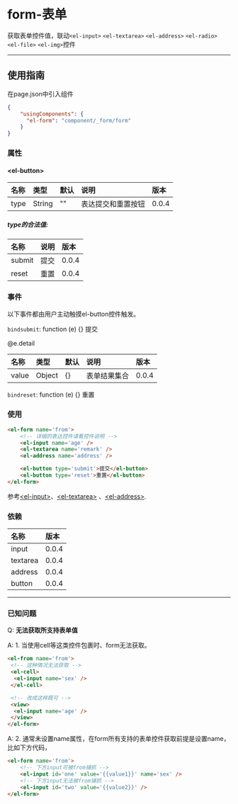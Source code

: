 # form-表单

获取表单控件值，联动`<el-input>` `<el-textarea>` `<el-address>` `<el-radio>` `<el-file>` `<el-img>`控件

---

## 使用指南

在page.json中引入组件

```json
{
    "usingComponents": {
      "el-form": "component/_form/form"
    }
}
```

### 属性

#### &lt;el-button&gt;

| 名称 | 类型 | 默认 | 说明 | 版本 |
| :--- | :--- | :--- | :--- | :--- |
| type | String | "" | 表达提交和重置按钮 | 0.0.4 |

##### type的合法值:

| 名称 | 说明 | 版本 |
| :--- | :--- | :--- |
| submit | 提交 | 0.0.4 |
| reset | 重置 | 0.0.4 |

### 事件

以下事件都由用户主动触摸el-button控件触发。

`bindsubmit`: function \(e\) {} 提交

@e.detail

| 名称 | 类型 | 默认 | 说明 | 版本 |
| :--- | :--- | :--- | :--- | :--- |
| value | Object | {} | 表单结果集合 | 0.0.4 |

`bindreset`: function \(e\) {} 重置

### 使用

```html
<el-form name='from'>
    <!-- 详细的表达控件请看控件说明 -->
    <el-input name='age' />
    <el-textarea name='remark' />
    <el-address name='address' />

    <el-button type='submit'>提交</el-button>
    <el-button type='reset'>重置</el-button>
</el-form>
```

参考[&lt;el-input&gt;](/shu-ru-kuang.md)、[&lt;el-textarea&gt;](/duo-xing-shu-ru-kuang.md) 、[&lt;el-address&gt;](/address-di-zhi.md).

### 依赖

| 名称 | 版本 |
| :--- | :--- |
| input | 0.0.4 |
| textarea | 0.0.4 |
| address | 0.0.4 |
| button | 0.0.4 |

---

### 已知问题

Q: **无法获取所支持表单值**

A: 1. 当使用cell等这类控件包裹时、form无法获取。

```html
<el-from name='from'>
 <!-- 这种情况无法获取 -->
 <el-cell>
  <el-input name='sex' />
 </el-cell>

 <!-- 改成这样既可 -->
 <view>
  <el-input name='age' />
 </view>
</el-form>
```

A: 2. 通常未设置name属性，在form所有支持的表单控件获取前提是设置name，比如下方代码，

```html
<el-form name='from'>
    <!-- 下方input可被from铺抓 -->
    <el-input id='one' value='{{value1}}' name='sex' />
    <!-- 下方input无法被from铺抓 -->
    <el-input id='two' value='{{value2}}' />
</el-form>
```




